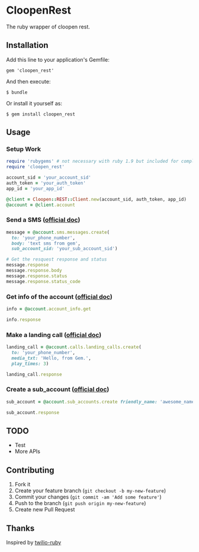 # CloopenRest

The ruby wrapper of cloopen rest.

## Installation

Add this line to your application's Gemfile:

    gem 'cloopen_rest'

And then execute:

    $ bundle

Or install it yourself as:

    $ gem install cloopen_rest

## Usage

### Setup Work
```ruby
require 'rubygems' # not necessary with ruby 1.9 but included for completeness
require 'cloopen_rest'

account_sid = 'your_account_sid'
auth_token = 'your_auth_token'
app_id = 'your_app_id'

@client = Cloopen::REST::Client.new(account_sid, auth_token, app_id)
@account = @client.account
```

### Send a SMS ([official doc](http://42.121.15.9/index.php/短信))
```ruby
message = @account.sms.messages.create(
  to: 'your_phone_number',
  body: 'text sms from gem',
  sub_account_sid: 'your_sub_account_sid')

# Get the resquest response and status
message.response
message.response.body
message.response.status
message.response.status_code
```

### Get info of the account ([official doc](http://42.121.15.9/index.php/账户信息查询))
```ruby
info = @account.account_info.get

info.response
```

### Make a landing call ([official doc](http://42.121.15.9/index.php/营销外呼))
```ruby
landing_call = @account.calls.landing_calls.create(
  to: 'your_phone_number',
  media_txt: 'Hello, from Gem.',
  play_times: 3)

landing_call.response
```

### Create a sub_account ([official doc](http://42.121.15.9/index.php/子账户))
```ruby
sub_account = @account.sub_accounts.create friendly_name: 'awesome_name'

sub_account.response
```

## TODO
* Test
* More APIs

## Contributing

1. Fork it
2. Create your feature branch (`git checkout -b my-new-feature`)
3. Commit your changes (`git commit -am 'Add some feature'`)
4. Push to the branch (`git push origin my-new-feature`)
5. Create new Pull Request

## Thanks

Inspired by [twilio-ruby](https://github.com/twilio/twilio-ruby)
